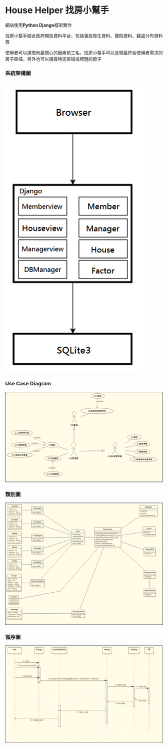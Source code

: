 # House Helper 找房小幫手

網站使用**Python Django**框架實作

找房小幫手結合政府開放資料平台，包括事故發生資料、醫院資料、竊盜分布資料等

使用者可以選取他最關心的因素前三名，找房小幫手可以呈現最符合使用者需求的房子區域。另外也可以搜尋特定區域或標題的房子


### 系統架構圖

![image](https://github.com/ZhiLiangSun/HouseHelper/blob/master/Diagram/Structure.png)

### Use Case Diagram

![image](https://github.com/ZhiLiangSun/HouseHelper/blob/master/Diagram/UseCase.png)

### 類別圖
![image](https://github.com/ZhiLiangSun/HouseHelper/blob/master/Diagram/ClassDiagram.png)

### 循序圖

![image](https://github.com/ZhiLiangSun/HouseHelper/blob/master/Diagram/SequenceDiagram.png)
